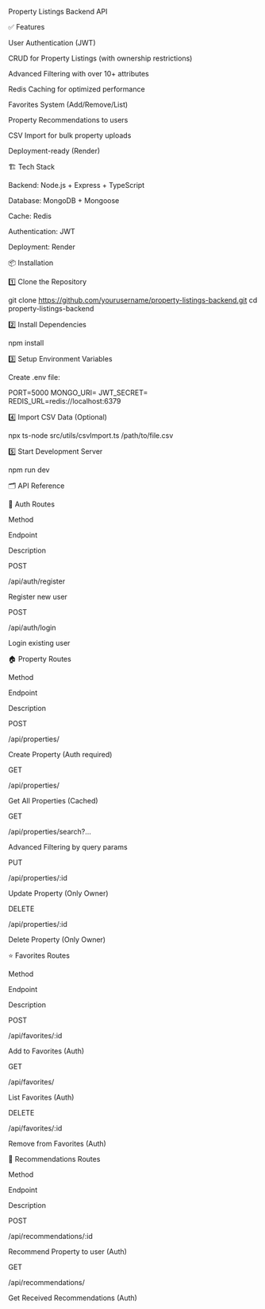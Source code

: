 Property Listings Backend API

✅ Features

User Authentication (JWT)

CRUD for Property Listings (with ownership restrictions)

Advanced Filtering with over 10+ attributes

Redis Caching for optimized performance

Favorites System (Add/Remove/List)

Property Recommendations to users

CSV Import for bulk property uploads

Deployment-ready (Render)

🏗️ Tech Stack

Backend: Node.js + Express + TypeScript

Database: MongoDB + Mongoose

Cache: Redis

Authentication: JWT

Deployment: Render

📦 Installation

1️⃣ Clone the Repository

git clone https://github.com/yourusername/property-listings-backend.git
cd property-listings-backend

2️⃣ Install Dependencies

npm install

3️⃣ Setup Environment Variables

Create .env file:

PORT=5000
MONGO_URI=<Your MongoDB URI>
JWT_SECRET=<Your Secret>
REDIS_URL=redis://localhost:6379

4️⃣ Import CSV Data (Optional)

npx ts-node src/utils/csvImport.ts /path/to/file.csv

5️⃣ Start Development Server

npm run dev


🗂️ API Reference

🔐 Auth Routes

Method

Endpoint

Description

POST

/api/auth/register

Register new user

POST

/api/auth/login

Login existing user

🏠 Property Routes

Method

Endpoint

Description

POST

/api/properties/

Create Property (Auth required)

GET

/api/properties/

Get All Properties (Cached)

GET

/api/properties/search?...

Advanced Filtering by query params

PUT

/api/properties/:id

Update Property (Only Owner)

DELETE

/api/properties/:id

Delete Property (Only Owner)

⭐ Favorites Routes

Method

Endpoint

Description

POST

/api/favorites/:id

Add to Favorites (Auth)

GET

/api/favorites/

List Favorites (Auth)

DELETE

/api/favorites/:id

Remove from Favorites (Auth)

📩 Recommendations Routes

Method

Endpoint

Description

POST

/api/recommendations/:id

Recommend Property to user (Auth)

GET

/api/recommendations/

Get Received Recommendations (Auth)